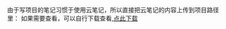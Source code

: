由于写项目的笔记习惯于使用云笔记，所以直接把云笔记的内容上传到项目路径里：
如果需要查看，可以自行下载查看,[点此下载](https://gitee.com/dingdongfang/spring-annotation/blob/master/Spring%20Annotation.md.pdf)